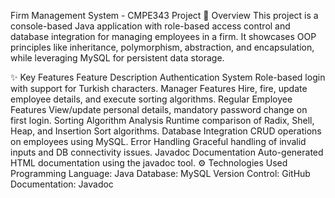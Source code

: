 Firm Management System - CMPE343 Project
📜 Overview
This project is a console-based Java application with role-based access control and database integration for managing employees in a firm. It showcases OOP principles like inheritance, polymorphism, abstraction, and encapsulation, while leveraging MySQL for persistent data storage.

✨ Key Features
Feature	Description
Authentication System	Role-based login with support for Turkish characters.
Manager Features	Hire, fire, update employee details, and execute sorting algorithms.
Regular Employee Features	View/update personal details, mandatory password change on first login.
Sorting Algorithm Analysis	Runtime comparison of Radix, Shell, Heap, and Insertion Sort algorithms.
Database Integration	CRUD operations on employees using MySQL.
Error Handling	Graceful handling of invalid inputs and DB connectivity issues.
Javadoc Documentation	Auto-generated HTML documentation using the javadoc tool.
⚙️ Technologies Used
Programming Language: Java
Database: MySQL
Version Control: GitHub
Documentation: Javadoc
